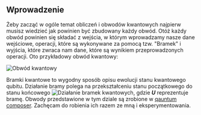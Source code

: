 ## Wprowadzenie

Żeby zacząć w ogóle temat obliczeń i obwodów kwantowych najpierw musisz wiedzieć jak powinien być zbudowany każdy obwód. Otóż każdy obwód powinien się składać z wejścia, w którym wprowadzamy nasze dane wejściowe, operacji, które są wykonywane za pomocą tzw. "Bramek" i wyjścia, które zwraca nam dane, które są wynikiem przeprowadzonych operacji. Oto przykładowy obwód kwantowy:

![Obwód kwantowy](../../img/pierwszy_obwód.svg)

Bramki kwantowe to wygodny sposób opisu ewolucji stanu kwantowego qubitu. Działanie bramy polega na przekształceniu stanu początkowego do stanu końcowego ![Działanie bramek kwantowych](../../img/działanie_bramek.svg?display=inline), gdzie ***_U_*** reprezentuje bramę. Obwody przedstawione w tym dziale są zrobione w [qauntum composer](https://quantum-computing.ibm.com/composer/). Zachęcam do robienia ich razem ze mną i eksperymentowania.
